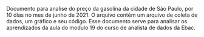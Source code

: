 Documento para analise do preço da gasolina da cidade de São Paulo, por 10 dias no mes de junho de 2021. O arquivo contém um arquivo de coleta de dados, um gráfico e seu código. Esse documento serve para analisar os aprendizados da aula do modulo 19 do curso de analista de dados da Ebac.